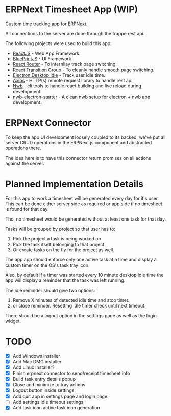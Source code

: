 # ERPNext Timesheet App (WIP)

Custom time tracking app for ERPNext.

All connections to the server are done through the frappe rest api.

The following projects were used to build this app:

- [ReactJS](https://reactjs.org/docs/getting-started.html) - Web App Framework.
- [BluePrintJS](http://blueprintjs.com/docs/#blueprint) - UI Framework.
- [React Router](https://reacttraining.com/react-router/) - To internllay track page switching.
- [React Transition Group](https://reactcommunity.org/react-transition-group/) - To cleanly handle smooth page switching.
- [Electron Desktop Idle](https://github.com/bithavoc/node-desktop-idle) - Track user idle time.
- [Axios](https://github.com/axios/axios) - HTTP(s) remote request library to handle rest api.
- [Nwb](https://github.com/insin/nwb) - cli tools to handle react building and live reload during development
- [nwb-electron-starter](https://github.com/brumm/nwb-electron-starter) - A clean nwb setup for electron + nwb app development.

# ERPNext Connector

To keep the app UI development loosely coupled to its backed, we've put all server CRUD operations in the ERPNext.js component and abstracted operations there. 

The idea here is to have this connector return promises on all actions against the server.

# Planned Implementation Details

For this app to work a timesheet will be generated every day for it's user. This can be done either server side as required or app side if no timesheet is found for that day. 

Tho, no timesheet would be generated without at least one task for that day.

Tasks will be grouped by project so that user has to:

1) Pick the project a task is being worked on
2) Pick the task itself belonging to that project
3) Or create tasks on the fly for the project as well.

The app app should enforce only one active task at a time and display a custom timer on the OS's task tray icon.

Also, by default if a timer was started every 10 minute desktop idle time the app will display a reminder that the task was left running.

The idle reminder should give two options: 

1) Remove X minutes of detected idle time and stop timer.
2) or close reminder. Resetting idle timer check until next timeout.

There should be a logout option in the settings page as well as the login widget.



# TODO

- [X] Add Windows installer
- [X] Add Mac DMG installer
- [X] Add Linux Installer?
- [X] Finish erpnext connector to send/receipt timesheet info
- [X] Build task entry details popup
- [X] Close and minimize to tray actions
- [X] Logout button inside settings
- [X] Add quit app in settings page and login page.
- [ ] Add settings idle timeout settings
- [X] Add task icon active task icon generation
